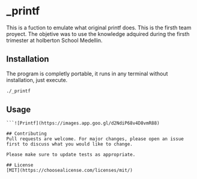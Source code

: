 # _printf

This is a fuction to emulate what original printf does. 
This is the firsth team proyect. The objetive was to use the knowledge adquired during the firsth trimester at holberton School Medellin.

## Installation

The program is completly portable, it runs in any terminal without installation, just execute.

```bash
./_printf
```

## Usage

```Print 
```![Printf](https://images.app.goo.gl/d2NdiP68v4D8vmR88)

## Contributing
Pull requests are welcome. For major changes, please open an issue first to discuss what you would like to change.

Please make sure to update tests as appropriate.

## License
[MIT](https://choosealicense.com/licenses/mit/)

